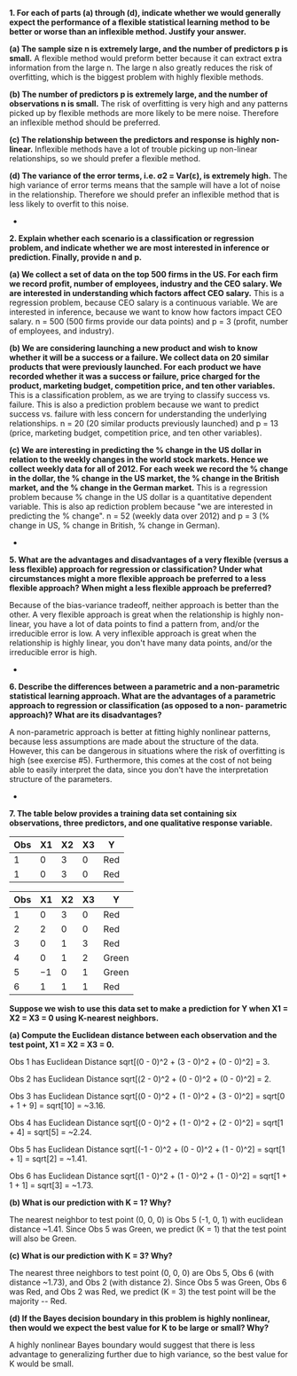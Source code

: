 **1. For each of parts (a) through (d), indicate whether we would generally expect the performance of a flexible statistical learning method to be better or worse than an inflexible method. Justify your answer.**

**(a) The sample size n is extremely large, and the number of predictors p is small.**  A flexible method would preform better because it can extract extra information from the large n.  The large n also greatly reduces the risk of overfitting, which is the biggest problem with highly flexible methods.

**(b) The number of predictors p is extremely large, and the number of observations n is small.** The risk of overfitting is very high and any patterns picked up by flexible methods are more likely to be mere noise.  Therefore an inflexible method should be preferred.

**(c) The relationship between the predictors and response is highly non-linear.** Inflexible methods have a lot of trouble picking up non-linear relationships, so we should prefer a flexible method.

**(d) The variance of the error terms, i.e. σ2 = Var(ε), is extremely high.** The high variance of error terms means that the sample will have a lot of noise in the relationship.  Therefore we should prefer an inflexible method that is less likely to overfit to this noise.

-

**2. Explain whether each scenario is a classification or regression problem, and indicate whether we are most interested in inference or prediction. Finally, provide n and p.**

**(a) We collect a set of data on the top 500 firms in the US. For each firm we record profit, number of employees, industry and the CEO salary. We are interested in understanding which factors affect CEO salary.**  This is a regression problem, because CEO salary is a continuous variable.  We are interested in inference, because we want to know how factors impact CEO salary.  n = 500 (500 firms provide our data points) and p = 3 (profit, number of employees, and industry).

**(b) We are considering launching a new product and wish to know whether it will be a success or a failure. We collect data on 20 similar products that were previously launched. For each product we have recorded whether it was a success or failure, price charged for the product, marketing budget, competition price, and ten other variables.**  This is a classification problem, as we are trying to classify success vs. failure.  This is also a prediction problem because we want to predict success vs. failure with less concern for understanding the underlying relationships.  n = 20 (20 similar products previously launched) and p = 13 (price, marketing budget, competition price, and ten other variables).

**(c) We are interesting in predicting the % change in the US dollar in relation to the weekly changes in the world stock markets. Hence we collect weekly data for all of 2012. For each week we record the % change in the dollar, the % change in the US market, the % change in the British market, and the % change in the German market.**  This is a regression problem because % change in the US dollar is a quantitative dependent variable.  This is also ap rediction problem because "we are interested in predicting the % change".  n = 52 (weekly data over 2012) and p = 3 (% change in US, % change in British, % change in German).

-

**5. What are the advantages and disadvantages of a very flexible (versus a less flexible) approach for regression or classification? Under what circumstances might a more flexible approach be preferred to a less flexible approach? When might a less flexible approach be preferred?**

Because of the bias-variance tradeoff, neither approach is better than the other.  A very flexible approach is great when the relationship is highly non-linear, you have a lot of data points to find a pattern from, and/or the irreducible error is low.  A very inflexible approach is great when the relationship is highly linear, you don't have many data points, and/or the irreducible error is high.

-

**6. Describe the differences between a parametric and a non-parametric statistical learning approach. What are the advantages of a parametric approach to regression or classification (as opposed to a non- parametric approach)? What are its disadvantages?**

A non-parametric approach is better at fitting highly nonlinear patterns, because less assumptions are made about the structure of the data.  However, this can be dangerous in situations where the risk of overfitting is high (see exercise #5).  Furthermore, this comes at the cost of not being able to easily interpret the data, since you don't have the interpretation structure of the parameters.

-

**7. The table below provides a training data set containing six observations, three predictors, and one qualitative response variable.**

| Obs | X1 | X2 | X3 | Y |
| --- | -- | -- | -- | - |
| 1   | 0  | 3  | 0  | Red |
| 1   | 0  | 3  | 0  | Red |

| Obs | X1 | X2 | X3 | Y     |
| --- | -- | -- | -- | ----- |
| 1   | 0  | 3  | 0  | Red   |
| 2   | 2  | 0  | 0  | Red   |
| 3   | 0  | 1  | 3  | Red   |
| 4   | 0  | 1  | 2  | Green |
| 5   | −1 | 0  | 1  | Green |
| 6   | 1  | 1  | 1  | Red   |

**Suppose we wish to use this data set to make a prediction for Y when X1 = X2 = X3 = 0 using K-nearest neighbors.**

**(a) Compute the Euclidean distance between each observation and the test point, X1 = X2 = X3 = 0.**

Obs 1 has Euclidean Distance sqrt[(0 - 0)^2 + (3 - 0)^2 + (0 - 0)^2] = 3.

Obs 2 has Euclidean Distance sqrt[(2 - 0)^2 + (0 - 0)^2 + (0 - 0)^2] = 2.

Obs 3 has Euclidean Distance sqrt[(0 - 0)^2 + (1 - 0)^2 + (3 - 0)^2] = sqrt[0 + 1 + 9] = sqrt[10] = ~3.16.

Obs 4 has Euclidean Distance sqrt[(0 - 0)^2 + (1 - 0)^2 + (2 - 0)^2] = sqrt[1 + 4] = sqrt[5] = ~2.24.

Obs 5 has Euclidean Distance sqrt[(-1 - 0)^2 + (0 - 0)^2 + (1 - 0)^2] = sqrt[1 + 1] = sqrt[2] = ~1.41.

Obs 6 has Euclidean Distance sqrt[(1 - 0)^2 + (1 - 0)^2 + (1 - 0)^2] = sqrt[1 + 1 + 1] = sqrt[3] = ~1.73.

**(b) What is our prediction with K = 1? Why?**

The nearest neighbor to test point (0, 0, 0) is Obs 5 (-1, 0, 1) with euclidean distance ~1.41.  Since Obs 5 was Green, we predict (K = 1) that the test point will also be Green.

**(c) What is our prediction with K = 3? Why?**

The nearest three neighbors to test point (0, 0, 0) are Obs 5, Obs 6 (with distance ~1.73), and Obs 2 (with distance 2).  Since Obs 5 was Green, Obs 6 was Red, and Obs 2 was Red, we predict (K = 3) the test point will be the majority -- Red.

**(d) If the Bayes decision boundary in this problem is highly nonlinear, then would we expect the best value for K to be large or small? Why?**

A highly nonlinear Bayes boundary would suggest that there is less advantage to generalizing further due to high variance, so the best value for K would be small.
